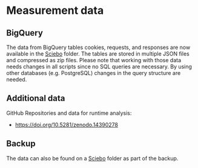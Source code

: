 # Measurement data

## BigQuery

The data from BigQuery tables cookies, requests, and responses are now available in the [Sciebo](https://w-hs.sciebo.de/s/su7B11bXII1a1A4) folder. The tables are stored in multiple JSON files and compressed as zip files. Please note that working with those data needs changes in all scripts since no SQL queries are necessary. By using other databases (e.g. PostgreSQL) changes in the query structure are needed.

## Additional data

GitHub Repositories and data for runtime analysis: 
* https://doi.org/10.5281/zenodo.14390278

## Backup

The data can also be found on a [Sciebo](https://w-hs.sciebo.de/s/su7B11bXII1a1A4) folder as part of the backup.
